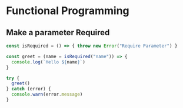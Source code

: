 # Functional Programming

## Make a parameter Required
```js
const isRequired = () => { throw new Error("Require Parameter") }

const greet = (name = isRequired("name")) => {
  console.log(`Hello ${name}`)
}

try {
  greet()
} catch (error) {
  console.warn(error.message)
}
```